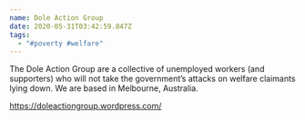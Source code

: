 ```yaml
---
name: Dole Action Group
date: 2020-05-31T03:42:59.847Z
tags:
  - "#poverty #welfare"
---
```

The Dole Action Group are a collective of unemployed workers (and supporters) who will not take the government’s attacks on welfare claimants lying down. We are based in Melbourne, Australia.

<https://doleactiongroup.wordpress.com/>